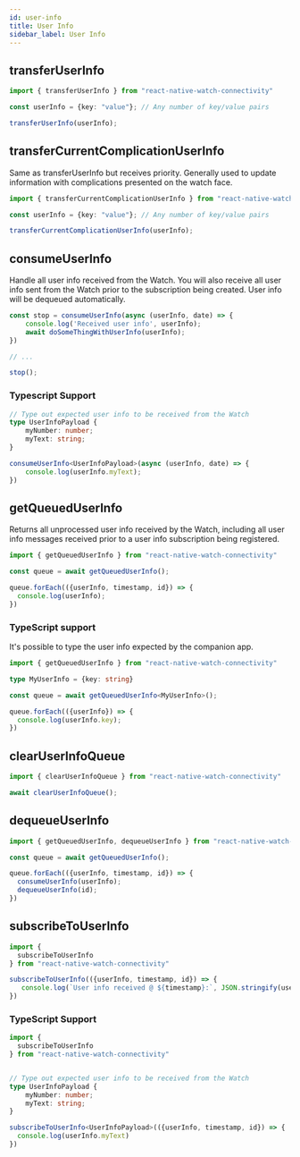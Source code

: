 ```yaml
---
id: user-info
title: User Info
sidebar_label: User Info
---
```


## transferUserInfo

```ts
import { transferUserInfo } from "react-native-watch-connectivity"

const userInfo = {key: "value"}; // Any number of key/value pairs

transferUserInfo(userInfo); 
```

## transferCurrentComplicationUserInfo

Same as transferUserInfo but receives priority. Generally used to update information with complications presented on the watch face.

```ts
import { transferCurrentComplicationUserInfo } from "react-native-watch-connectivity"

const userInfo = {key: "value"}; // Any number of key/value pairs

transferCurrentComplicationUserInfo(userInfo);
```

## consumeUserInfo

Handle all user info received from the Watch. You will also receive all user info sent from the Watch prior to the subscription being created. User info will be dequeued automatically.

```ts
const stop = consumeUserInfo(async (userInfo, date) => {
    console.log('Received user info', userInfo);
    await doSomeThingWithUserInfo(userInfo);
})

// ...

stop();
```

### Typescript Support

```ts
// Type out expected user info to be received from the Watch
type UserInfoPayload {
	myNumber: number;
    myText: string;
}

consumeUserInfo<UserInfoPayload>(async (userInfo, date) => {
    console.log(userInfo.myText);
})
```

## getQueuedUserInfo

Returns all unprocessed user info received by the Watch, including all user info messages received prior to a user info subscription being registered.

```ts
import { getQueuedUserInfo } from "react-native-watch-connectivity"

const queue = await getQueuedUserInfo();

queue.forEach(({userInfo, timestamp, id}) => {
  console.log(userInfo);
})
```

### TypeScript support

It's possible to type the user info expected by the companion app.

```typescript
import { getQueuedUserInfo } from "react-native-watch-connectivity"

type MyUserInfo = {key: string}

const queue = await getQueuedUserInfo<MyUserInfo>();

queue.forEach(({userInfo}) => {
  console.log(userInfo.key);
})
```

## clearUserInfoQueue

```ts
import { clearUserInfoQueue } from "react-native-watch-connectivity"

await clearUserInfoQueue();
```

## dequeueUserInfo

```ts
import { getQueuedUserInfo, dequeueUserInfo } from "react-native-watch-connectivity"

const queue = await getQueuedUserInfo();

queue.forEach(({userInfo, timestamp, id}) => {
  consumeUserInfo(userInfo);
  dequeueUserInfo(id); 
})
```

## subscribeToUserInfo

```ts
import { 
  subscribeToUserInfo
} from "react-native-watch-connectivity"

subscribeToUserInfo(({userInfo, timestamp, id}) => {
   console.log(`User info received @ ${timestamp}:`, JSON.stringify(userInfo, null, 2));
})
```

### TypeScript Support

```ts
import { 
  subscribeToUserInfo
} from "react-native-watch-connectivity"


// Type out expected user info to be received from the Watch
type UserInfoPayload {
	myNumber: number;
    myText: string;
}

subscribeToUserInfo<UserInfoPayload>(({userInfo, timestamp, id}) => {
  console.log(userInfo.myText)
})
```